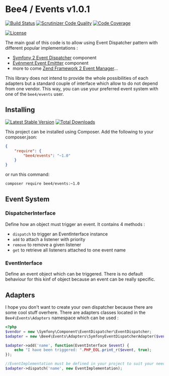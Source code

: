 Bee4 / Events v1.0.1
====================

[![Build Status](https://img.shields.io/travis/bee4/events.svg?style=flat-square)](https://travis-ci.org/bee4/events)
[![Scrutinizer Code Quality](https://img.shields.io/scrutinizer/g/bee4/events.svg?style=flat-square)](https://scrutinizer-ci.com/g/bee4/events/?branch=develop)
[![Code Coverage](https://img.shields.io/scrutinizer/coverage/g/bee4/events.svg?style=flat-square)](https://scrutinizer-ci.com/g/bee4/events/)

[![License](https://img.shields.io/packagist/l/bee4/events.svg?style=flat-square)](https://packagist.org/packages/bee4/events)

The main goal of this code is to allow using Event Dispatcher pattern with different popular implementations :

* [Symfony 2 Event Dispatcher](http://symfony.com/doc/current/components/event_dispatcher/introduction.html) component
* [Événment Event Emittter](https://github.com/igorw/evenement) component
* more to come [Zend Framework 2 Event Manager](https://github.com/zendframework/Component_ZendEventManager)...

This library does not intend to provide the whole possibilities of each adapters but a standard couple of interface which allow to do not depend from one vendor. This way, you can use your preferred event system with one of the `bee4/events` user.


Installing
----------
[![Latest Stable Version](https://img.shields.io/packagist/v/bee4/events.svg?style=flat-square)](https://packagist.org/packages/bee4/events)
[![Total Downloads](https://img.shields.io/packagist/dm/bee4/events.svg?style=flat-square)](https://packagist.org/packages/bee4/events)

This project can be installed using Composer. Add the following to your composer.json:

```JSON
{
    "require": {
        "bee4/events": "~1.0"
    }
}
```

or run this command:

```Shell
composer require bee4/events:~1.0
```

Event System
------------
### DispatcherInterface
Define how an object must trigger an event. It contains 4 methods :

* `dispatch` to trigger an EventInterface instance
* `add` to attach a listener with priority
* `remove` to remove a given listener
* `get` to retrieve all listeners attached to one event name

### EventInterface
Define an event object which can be triggered. There is no default behaviour for this kinf of object because an event can be really specific.

Adapters
--------
I hope you don't want to create your own dispatcher because there are some cool stuff overhere. There are adapters classes located in the `Bee4\Events\Adapters` namespace which can be used :

```PHP
<?php
$vendor = new \Symfony\Component\EventDispatcher\EventDispatcher;
$adapter = new \Bee4\Events\Adapters\SymfonyEventDispatcherAdapter($vendor);

$adapter->add('name', function(EventInterface $event) {
	echo "I have been triggered: ".PHP_EOL.print_r($event, true);
});

//EventImplementation must be defined in your project to suit your needs
$adapter->dispatch('name', new EventImplementation);
```